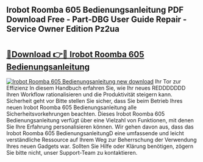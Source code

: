 ## Irobot Roomba 605 Bedienungsanleitung PDF Download Free - Part-DBG User Guide Repair - Service Owner Edition Pz2ua

# <h2><a href="http://df2ivr.blite.top/?on=Irobot+Roomba+605+Bedienungsanleitung">🔗Download 👉🔴 Irobot Roomba 605 Bedienungsanleitung</a></h2>

[![Irobot Roomba 605 Bedienungsanleitung new download](https://i.imgur.com/lujVjoI.png)](http://df2ivr.blite.top/?on=Irobot+Roomba+605+Bedienungsanleitung)
Ihr Tor zur Effizienz In diesem Handbuch erfahren Sie, wie Ihr neues REDDDDDDD Ihren Workflow rationalisieren und die Produktivität steigern kann. Sicherheit geht vor Bitte stellen Sie sicher, dass Sie beim Betrieb Ihres neuen Irobot Roomba 605 Bedienungsanleitung alle Sicherheitsvorkehrungen beachten. Dieses Irobot Roomba 605 Bedienungsanleitung verfügt über eine Vielzahl von Funktionen, mit denen Sie Ihre Erfahrung personalisieren können. Wir gehen davon aus, dass das Irobot Roomba 605 BedienungsanleitungD eine umfassende und leicht verständliche Ressource auf Ihrem Weg zur Beherrschung der Verwendung Ihres neuen Gadgets war. Sollten Sie Hilfe oder Klärung benötigen, zögern Sie bitte nicht, unser Support-Team zu kontaktieren.
